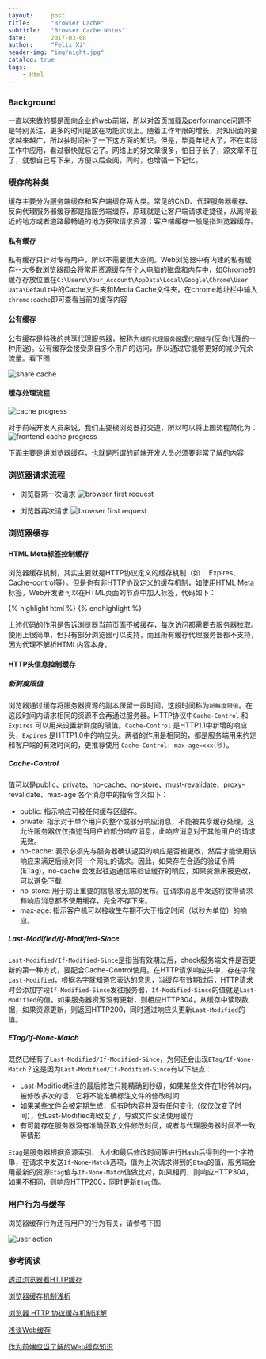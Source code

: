 ```yaml
---
layout:     post
title:      "Browser Cache"
subtitle:   "Browser Cache Notes"
date:       2017-03-08
author:     "Felix Xi"
header-img: "img/night.jpg"
catalog: true
tags:
    - Html
---
```


### Background

一直以来做的都是面向企业的web前端，所以对首页加载及performance问题不是特别关注，更多的时间是放在功能实现上。随着工作年限的增长，对知识面的要求越来越广，所以抽时间补了一下这方面的知识。但是，毕竟年纪大了，不在实际工作中应用，看过很快就忘记了。网络上的好文章很多，怕日子长了，源文章不在了，就想自己写下来，方便以后查阅，同时，也增强一下记忆。

### 缓存的种类

缓存主要分为服务端缓存和客户端缓存两大类。常见的CND、代理服务器缓存、反向代理服务器缓存都是指服务端缓存，原理就是让客户端请求走捷径，从离得最近的地方或者道路最畅通的地方获取请求资源；客户端缓存一般是指浏览器缓存。

#### 私有缓存

私有缓存只针对专有用户，所以不需要很大空间。Web浏览器中有内建的私有缓存--大多数浏览器都会将常用资源缓存在个人电脑的磁盘和内存中，如Chrome的缓存存放位置在`C:\Users\Your_Account\AppData\Local\Google\Chrome\User Data\Default`中的Cache文件夹和Media Cache文件夹，在chrome地址栏中输入`chrome:cache`即可查看当前的缓存内容

#### 公有缓存

公有缓存是特殊的共享代理服务器，被称为`缓存代理服务器`或`代理缓存`(反向代理的一种用途)。公有缓存会接受来自多个用户的访问，所以通过它能够更好的减少冗余流量。看下图

![share cache](/img/browser_cache/share_cache.png "browser first request")

#### 缓存处理流程
![cache progress](/img/browser_cache/cache_progress.png "cache progress")

对于前端开发人员来说，我们主要根浏览器打交道，所以可以将上图流程简化为：
![frontend cache progress](/img/browser_cache/cache_progress.png "frontend cache progress")

下面主要是讲浏览器缓存，也就是所谓的前端开发人员必须要非常了解的内容

### 浏览器请求流程

* 浏览器第一次请求
![browser first request](/img/browser_cache/http-request-first-time.png "browser first request")

* 浏览器再次请求
![browser first request](/img/browser_cache/http-request-same-site.png "browser first request")

### 浏览器缓存
#### HTML Meta标签控制缓存

浏览器缓存机制，其实主要就是HTTP协议定义的缓存机制（如： Expires、Cache-control等）。但是也有非HTTP协议定义的缓存机制，如使用HTML Meta 标签，Web开发者可以在HTML页面的<head>节点中加入<meta>标签，代码如下：

{% highlight html %}
<META HTTP-EQUIV="Pragma" CONTENT="no-cache">
{% endhighlight %}

上述代码的作用是告诉浏览器当前页面不被缓存，每次访问都需要去服务器拉取。使用上很简单，但只有部分浏览器可以支持，而且所有缓存代理服务器都不支持，因为代理不解析HTML内容本身。

#### HTTP头信息控制缓存

##### 新鲜度限值
浏览器通过缓存将服务器资源的副本保留一段时间，这段时间称为`新鲜度限值`。在这段时间内请求相同的资源不会再通过服务器。HTTP协议中`Cache-Control` 和 `Expires` 可以用来设置新鲜度的限值。`Cache-Control` 是HTTP1.1中新增的响应头，`Expires` 是HTTP1.0中的响应头。两者的作用是相同的，都是服务端用来约定和客户端的有效时间的，更推荐使用 `Cache-Control: max-age=xxx(秒)`。

#####  Cache-Control

值可以是public、private、no-cache、no-store、must-revalidate、proxy-revalidate、max-age
各个消息中的指令含义如下：
* public: 指示响应可被任何缓存区缓存。
* private: 指示对于单个用户的整个或部分响应消息，不能被共享缓存处理。这允许服务器仅仅描述当用户的部分响应消息，此响应消息对于其他用户的请求无效。
* no-cache: 表示必须先与服务器确认返回的响应是否被更改，然后才能使用该响应来满足后续对同一个网址的请求。因此，如果存在合适的验证令牌 (ETag)，no-cache 会发起往返通信来验证缓存的响应，如果资源未被更改，可以避免下载
* no-store: 用于防止重要的信息被无意的发布。在请求消息中发送将使得请求和响应消息都不使用缓存，完全不存下來。
* max-age: 指示客户机可以接收生存期不大于指定时间（以秒为单位）的响应。

##### Last-Modified/If-Modified-Since

`Last-Modified/If-Modified-Since`是指当有效期过后，check服务端文件是否更新的第一种方式，要配合Cache-Control使用。在HTTP请求响应头中，存在字段`Last-Modified`，根据名字就知道它表达的意思，当缓存有效期过后，HTTP请求时会添加字段`If-Modified-Since`发往服务器，`If-Modified-Since`的值就是`Last-Modified`的值。如果服务器资源没有更新，则相应HTTP304，从缓存中读取数据，如果资源更新，则返回HTTP200，同时通过响应头更新`Last-Modified`的值。

##### ETag/If-None-Match

既然已经有了`Last-Modified/If-Modified-Since`，为何还会出现`ETag/If-None-Match`？这是因为`Last-Modified/If-Modified-Since`有以下缺点：

* Last-Modified标注的最后修改只能精确到秒级，如果某些文件在1秒钟以内，被修改多次的话，它将不能准确标注文件的修改时间
* 如果某些文件会被定期生成，但有时内容并没有任何变化（仅仅改变了时间），但Last-Modified却改变了，导致文件没法使用缓存
* 有可能存在服务器没有准确获取文件修改时间，或者与代理服务器时间不一致等情形

`Etag`是服务器根据资源索引、大小和最后修改时间等进行Hash后得到的一个字符串，在请求中发送`If-None-Match`选项，值为上次请求得到的`Etag`的值，服务端会用最新的资源`Etag`值与`If-None-Match`值做比对，如果相同，则响应HTTP304，如果不相同，则响应HTTP200，同时更新`Etag`值。

### 用户行为与缓存

浏览器缓存行为还有用户的行为有关，请参考下图

![user action](/img/browser_cache/user_action.png "user action")

### 参考阅读
[透过浏览器看HTTP缓存](http://www.cnblogs.com/skylar/p/browser-http-caching.html)

[浏览器缓存机制浅析](https://mp.weixin.qq.com/s?__biz=MzAxODE2MjM1MA==&mid=2651551769&idx=1&sn=3a422455b5cc240f8625842d31d81ab8&chksm=8025afd8b75226cec68e1e0e4b36334bb1d88e51a7fdba0cf7884d9f1d6597e4e4475cffaa38&scene=0&key=14dedca505cc3f43c6a4d233713db6622f46ef4cb8b38560a2d86c3125344594841f722c72f1c9440770400abeecd9f41d6f3ed4289683ee11923ba5ab54c5fedcd124869585d18c38bf21a28c6c8e71&ascene=0&uin=MzA3NDk0NjAw&devicetype=iMac+MacBookPro12%2C1+OSX+OSX+10.12.2+build(16C67)&version=12020010&nettype=WIFI&fontScale=100&pass_ticket=op6p%2FRIGPnVS0DbauBZRlcVPy964Xj6glTzdnemU7TgmVLrasHaK4vQt4OJECOMB)

[浏览器 HTTP 协议缓存机制详解](http://www.cnblogs.com/520yang/articles/4807408.html)

[浅谈Web缓存](http://web.jobbole.com/85243/)

[作为前端应当了解的Web缓存知识](http://www.cnblogs.com/dojo-lzz/p/5515839.html)


